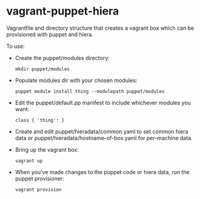 # vagrant-puppet-hiera
Vagrantfile and directory structure that creates a vagrant box which can be provisioned with puppet and hiera.

To use:

* Create the puppet/modules directory:

	```shell
	mkdir puppet/modules
	```
* Populate modules dir with your chosen modules:

    ```shell
	puppet module install thing --modulepath puppet/modules
	```
* Edit the puppet/default.pp manifest to include whichever modules you want:

    ```puppet
    class { 'thing': }
	```
* Create and edit puppet/hieradata/common.yaml to set common hiera data or
  puppet/hieradata/hostname-of-box.yaml for per-machine data.

* Bring up the vagrant box:

    ```shell
	vagrant up
	```

* When you've made changes to the puppet code or hiera data, run the puppet provisioner:

    ```shell
	vagrant provision
	```

